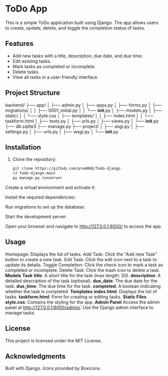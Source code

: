 # ToDo App

This is a simple ToDo application built using Django. The app allows users to create, update, delete, and toggle the completion status of tasks.

## Features

- Add new tasks with a title, description, due date, and due time.
- Edit existing tasks.
- Mark tasks as completed or incomplete.
- Delete tasks.
- View all tasks in a user-friendly interface.

## Project Structure

backend/ ├── app/ │ ├── admin.py │ ├── apps.py │ ├── forms.py │ ├── migrations/ │ │ ├── 0001_initial.py │ │ └── __init__.py │ ├── models.py │ ├── static/ │ │ └── style.css │ ├── templates/ │ │ ├── index.html │ │ └── taskform.html │ ├── tests.py │ ├── urls.py │ ├── views.py │ └── __init__.py ├── db.sqlite3 ├── manage.py ├── project/ │ ├── asgi.py │ ├── settings.py │ ├── urls.py │ ├── wsgi.py │ └── __init__.py

## Installation

1. Clone the repository:
   ```bash
   git clone https://github.com/prem068/Todo-django
   cd Todo-django-main
   py manage.py runserver

   ```

Create a virtual environment and activate it:

Install the required dependencies:

Run migrations to set up the database:

Start the development server: 

Open your browser and navigate to http://127.0.0.1:8000/ to access the app.

## Usage

Homepage: Displays the list of tasks.
Add Task: Click the "Add new Task" button to create a new task.
Edit Task: Click the edit icon next to a task to update its details.
Toggle Completion: Click the check icon to mark a task as completed or incomplete.
Delete Task: Click the trash icon to delete a task.
**Models**
**Task**
**title**: A short title for the task (max length: 30).
**description**: A detailed description of the task (optional).
**due_date**: The due date for the task.
**due_time**: The due time for the task.
**completed**: A boolean indicating whether the task is completed.
**Templates**
**index.html**: Displays the list of tasks.
**taskform.html**: Form for creating or editing tasks.
**Static Files**
**style.css**: Contains the styling for the app.
**Admin Panel**
Access the admin panel at http://127.0.0.1:8000/admin/. Use the Django admin interface to manage tasks.

## License

This project is licensed under the MIT License.

## Acknowledgments

Built with Django.
Icons provided by Boxicons.

